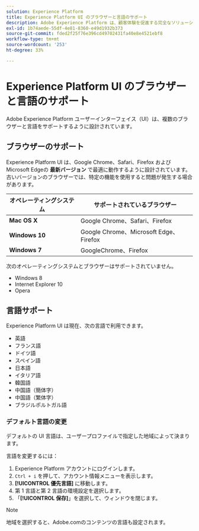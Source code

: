 ```yaml
---
solution: Experience Platform
title: Experience Platform UI のブラウザーと言語のサポート
description: Adobe Experience Platform は、顧客体験を促進する完全なソリューションを構築し、管理するための、市場で最も強力で柔軟性の高いオープンシステムです。Experience Platform を使用すると、顧客データとコンテンツを任意のシステムから一元管理し、データサイエンスと機械学習を適用して、パーソナライズされた豊富なエクスペリエンスのデザインと配信を大幅に改善できます。
exl-id: 1b74aede-55df-4e81-8360-e49d1932b373
source-git-commit: fded2f25f76e396cd49702431fa40e8e4521ebf8
workflow-type: tm+mt
source-wordcount: '253'
ht-degree: 33%

---
```


# Experience Platform UI のブラウザーと言語のサポート

Adobe Experience Platform ユーザーインターフェイス（UI）は、複数のブラウザーと言語をサポートするように設計されています。

## ブラウザーのサポート

Experience Platform UI は、Google Chrome、Safari、Firefox およびMicrosoft Edgeの **最新バージョン** で最適に動作するように設計されています。 古いバージョンのブラウザーでは、特定の機能を使用すると問題が発生する場合があります。

| オペレーティングシステム | サポートされているブラウザー |
|---|---|
| **Mac OS X** | Google Chrome、Safari、Firefox |
| **Windows 10** | Google Chrome、Microsoft Edge、Firefox |
| **Windows 7** | GoogleChrome、Firefox |

次のオペレーティングシステムとブラウザーはサポートされていません。

* Windows 8
* Internet Explorer 10
* Opera

## 言語サポート

Experience Platform UI は現在、次の言語で利用できます。

* 英語
* フランス語
* ドイツ語
* スペイン語
* 日本語
* イタリア語
* 韓国語
* 中国語（簡体字）
* 中国語（繁体字）
* ブラジルポルトガル語

### デフォルト言語の変更

デフォルトの UI 言語は、ユーザープロファイルで指定した地域によって決まります。

言語を変更するには：

1. Experience Platform アカウントにログインします。
1. `Ctrl + i` を押して、アカウント情報メニューを表示します。
1. **[!UICONTROL 優先言語]** に移動します。
1. 第 1 言語と第 2 言語の環境設定を選択します。
1. 「**[!UICONTROL 保存]**」を選択して、ウィンドウを閉じます。

>[!NOTE]
>
> 地域を選択すると、Adobe.comのコンテンツの言語も設定されます。
